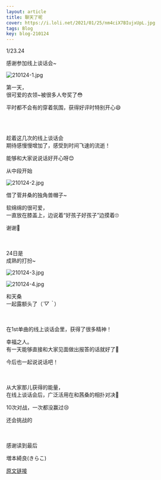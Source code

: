 ```yaml
---
layout: article
title: 聊天了呢
cover: https://i.loli.net/2021/01/25/nm4ciX7BIujxUpL.jpg
tags: Blog
key: blog-210124
---
```

1/23.24

感谢参加线上谈话会~

![210124-1.jpg](https://i.loli.net/2021/01/25/nm4ciX7BIujxUpL.jpg)


第一天，<br/>
很可爱的衣领~被很多人夸奖了😳

平时都不会有的穿着氛围，获得好评时特别开心😄
<!--more-->
<br/><br/>


趁着这几次的线上谈话会<br/>
期待感慢慢增加了，感受到时间飞速的流逝！
<br/>

能够和大家说说话好开心呀😊


从中段开始

![210124-2.jpg](https://i.loli.net/2021/01/25/jAKRby4h1lJYVzo.jpg)

借了菅井桑的独角兽帽子~

软绵绵的很可爱，<br/>
一直放在膝盖上，边说着“好孩子好孩子”边摸着🙄️

谢谢🦄️
<br/><br/><br/>


24日是<br/>
成熟的打扮~

![210124-3.jpg](https://i.loli.net/2021/01/25/nlFGiPhQyZwIej6.jpg)


![210124-4.jpg](https://i.loli.net/2021/01/25/8dpsoTCaw7PqJEh.jpg)


和天桑<br/>
一起露额头了（*´▽｀*）
<br/><br/><br/>

在1st单曲的线上谈话会里，获得了很多精神！

幸福之人。<br/>
有一天能够直接和大家见面做出报答的话就好了🌸

今后也一起说说话吧！
<br/><br/><br/>





从大家那儿获得的能量，<br/>
在线上谈话会后，广泛活用在和茜桑的相扑对决🌷

10次对战，一次都没赢过😢

还会挑战的
<br/><br/><br/>

感谢读到最后

増本綺良(きらこ)

[原文链接](https://sakurazaka46.com/s/s46/diary/detail/37574?cd=blog)